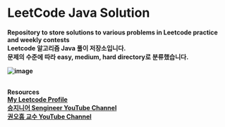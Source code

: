 # LeetCode Java Solution

<strong>Repository to store solutions to various problems in Leetcode practice and weekly contests<strong><br> <strong>Leetcode 알고리즘 Java 풀이 저장소입니다.<strong><br>
문제의 수준에 따라 easy, medium, hard directory로 분류했습니다.<br>

 ![image](https://cdn-images-1.medium.com/max/1360/1*5qdPLs4x9TuabvQJwu7iuA.png)<br><br>
 
Resources<br>
 [My Leetcode Profile](https://leetcode.com/dongyeongkim/)<br>
 [승지니어 Sengineer YouTube Channel](https://www.youtube.com/channel/UCW4ixpFivk6eJl8b5bFOLkg/featured)<br>
 [권오흠 교수 YouTube Channel](https://www.youtube.com/channel/UC-cOmaeWLm7Ii7erMQNatvA)<br>
 

